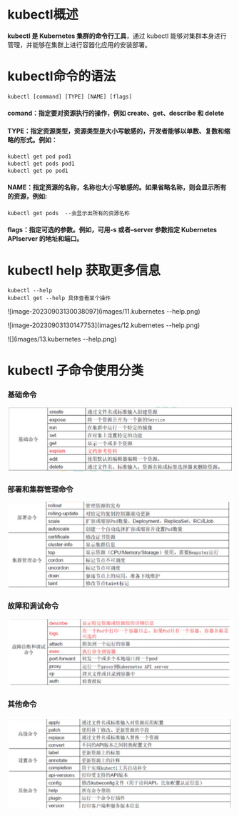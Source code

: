# kubectl概述

**kubectl 是 Kubernetes 集群的命令行工具**，通过 kubectl 能够对集群本身进行管理，并能够在集群上进行容器化应用的安装部署。

# kubectl命令的语法

```
kubectl [command] [TYPE] [NAME] [flags]
```

#### comand：指定要对资源执行的操作，例如 create、get、describe 和 delete

#### TYPE：指定资源类型，资源类型是大小写敏感的，开发者能够以单数、复数和缩略的形式。例如：

```
kubectl get pod pod1
kubectl get pods pod1
kubectl get po pod1
```

#### NAME：指定资源的名称，名称也大小写敏感的。如果省略名称，则会显示所有的资源，例如:

```
kubectl get pods  --会显示出所有的资源名称
```

#### flags：指定可选的参数。例如，可用-s 或者–server 参数指定 Kubernetes APIserver 的地址和端口。

# kubectl help 获取更多信息

```
kubectl --help
kubectl get --help 具体查看某个操作
```

![image-20230903130038097](images/11.kubernetes --help.png)

![image-20230903130147753](images/12.kubernetes --help.png)

![](images/13.kubernetes --help.png)

# kubectl 子命令使用分类

### 基础命令

![](images/14.基础命令.jpg)

### 部署和集群管理命令

![](images/15.部署和集群管理命令.jpg)

### 故障和调试命令

![](images/16.故障和调试命令.png)

### 其他命令

![](images/17.其他命令.png)

















